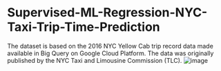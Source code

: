 # **Supervised-ML-Regression-NYC-Taxi-Trip-Time-Prediction**
The dataset is based on the 2016 NYC Yellow Cab trip record data made available in Big Query on Google Cloud Platform. The data was originally published by the NYC Taxi and Limousine Commission (TLC). 
![image](https://user-images.githubusercontent.com/107030716/198833862-78be6d39-085c-4622-b57a-d14ca2e03cc7.png)
